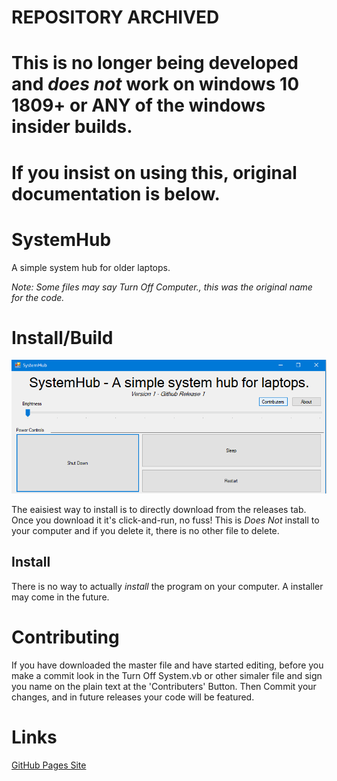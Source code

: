 # REPOSITORY ARCHIVED
# This is no longer being developed and *does not* work on windows 10 1809+ or ANY of the windows insider builds.

# If you insist on using this, original documentation is below.


































# SystemHub
A simple system hub for older laptops.

*Note: Some files may say Turn Off Computer., this was the original name for the code.*

# Install/Build
![SystemHub](/systemhub.png)

The eaisiest way to install is to directly download from the releases tab.
Once you download it it's click-and-run, no fuss!
This is *Does Not* install to your computer and if you delete it, there is no other file to delete.

## Install

There is no way to actually *install* the program on your computer.
A installer may come in the future.

# Contributing

If you have downloaded the master file and have started editing, before you make a commit look in the Turn Off System.vb or other simaler file and sign you name on the plain text at the 'Contributers' Button.
Then Commit your changes, and in future releases your code will be featured.

# Links
[GitHub Pages Site](blockarchitech.github.io/SystemHub)
